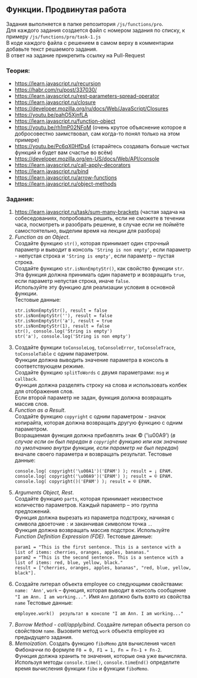 ## Функции. Продвинутая работа

Задания выполняется в папке репозитория `/js/functions/pro`.  
Для каждого задания создается файл с номером задания по списку, к примеру `/js/functions/pro/task-1.js`  
В коде каждого файла с решением в самом верху в комментарии добавьте текст решаемого задания.  
В ответ на задание прикрепить ссылку на Pull-Request

### Теория:
* https://learn.javascript.ru/recursion 
* https://habr.com/ru/post/337030/
* https://learn.javascript.ru/rest-parameters-spread-operator
* https://learn.javascript.ru/closure
* https://developer.mozilla.org/ru/docs/Web/JavaScript/Closures
* https://youtu.be/pahO5XjnfLA
* https://learn.javascript.ru/function-object
* https://youtu.be/rh1mP02NFoM (очень крутое объяснение которое я добросовестно заимствовал, сам когда-то понял только на этом примере)
* https://youtu.be/Pc6qX0HfDs4 (старайтесь создавать больше чистых функций и будет вам счастье во всём)
* https://developer.mozilla.org/en-US/docs/Web/API/console
* https://learn.javascript.ru/call-apply-decorators
* https://learn.javascript.ru/bind
* https://learn.javascript.ru/arrow-functions
* https://learn.javascript.ru/object-methods

### Задания:
1. https://learn.javascript.ru/task/sum-many-brackets (частая задача на собеседованиях, попробовать решить, если не сможете в течении часа, посмотреть 
и разобрать решение, в случае если не поймёте самостоятельно, выделим время на лекции для разбора)
1. *Function as an Object*.  
Создайте функцию `str()`, которая принимает один строчный параметр и выводит в консоль `'String is non empty'`, если параметр - непустая строка и `'String is empty'`, если параметр – пустая строка.  
Создайте функцию `str.isNonEmptyStr()`, как свойство функции `str`.  
Эта функция должна принимать один параметр и возвращать `true`, если параметр непустая строка, иначе `false`.  
Используйте эту функцию для реализации условия в основной функции.  
Тестовые данные:
     ```
     str.isNonEmptyStr(), result = false
     str.isNonEmptyStr(''), result = false
     str.isNonEmptyStr('a'), result = true
     str.isNonEmptyStr(1), result = false
     str(), console.log('String is empty')
     str('a'), console.log('String is non empty')
    ```
1. Создайте функции `toConsoleLog`, `toConsoleError`, `toConsoleTrace`, `toConsoleTable` с одним параметром.  
Функции должна выводить значение параметра в консоль в соответствующем режиме.  
Создайте функцию `splitToWords` с двумя параметрами: `msg` и `callback`.  
Функция должна разделять строку на слова и использовать колбек для отображения слов.  
Если второй параметр не задан, функция должна возвращать массив слов.
1. *Function as a Result*.  
Создайте функцию `copyright` с одним параметром - значок копирайта, которая должна возвращать другую функцию с одним параметром.  
Возращаемая функция должна прибавлять знак © ('\u00A9') (*в случае если он был передан в `copyright` функцию или как значение по умолчанию внутри функции, если параметр не был передан*) вначале своего параметра и возвращать результат. 
Тестовые данные:
    ```
    console.log( copyright('\u00A1')('EPAM') ); result = ¡ EPAM.
    console.log( copyright('\u00A9')('EPAM') ); result = © EPAM.
    console.log( copyright()('EPAM') ); result = © EPAM.
    ```
1. *Arguments Object, Rest*.  
Создайте функцию `parts`, которая принимает неизвестное количество параметров. Каждый параметр – это группа предложений.  
Функция должна вырезать из параметра подстроку, начиная с символа двоеточие `:` и заканчивая символом точка `.`.  
Функция должна возвращать массив подстрок. Используйте *Function Definition Expression (FDE)*.
Тестовые данные:
    ```
    param1 = "This is the first sentence. This is a sentence with a list of items: cherries, oranges, apples, bananas."
    param2 = "This is the second sentence. This is a sentence with a list of items: red, blue, yellow, black."
    result = ["cherries, oranges, apples, bananas", "red, blue, yellow, black"].
    ```
1. Создайте литерал объекта employee со следующими свойствами: `name: 'Ann'`, `work` – функция, которая выводит в консоль сообщение `"I am Ann. I am working..."`. Имя `Ann` должно быть взято из свойства `name`
Тестовые данные:  
    ```
    employee.work()  результат в консоле "I am Ann. I am working..."
    ```
1. *Borrow Method - call/apply/bind*. Создайте литерал объекта person со свойством `name`. Вызовите метод `work` объекта employee из предыдущего задания.
1. *Memoization*. Создать функцию `fiboMemo` для вычисления чисел Фибоначчи по формуле `F0 = 0, F1 = 1, Fn = Fn-1 + Fn-2`.  
Функция должна хранить те значения, которые она уже вычисляла.  
Используя методы `console.time()`, `console.timeEnd()` определите время вычисления функции `fibo` и функции `fiboMemo`.
